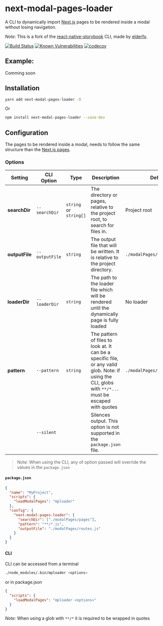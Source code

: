 # next-modal-pages-loader
A CLI to dynamically import [Next.js](https://github.com/vercel/next.js) pages to be rendered inside a modal without losing navigation.

_Note:_ This is a fork of the [react-native-storybook](https://github.com/storybooks/react-native-storybook) CLI, made by [elderfo](https://github.com/elderfo).

[![Build Status](https://travis-ci.org/MarianoArg/next-modal-pages-loader.svg?branch=master)](https://travis-ci.org/MarianoArg/next-modal-pages-loader) [![Known Vulnerabilities](https://snyk.io/test/github/MarianoArg/next-modal-pages-loader/badge.svg)](https://snyk.io/test/github/MarianoArg/next-modal-pages-loader)
[![codecov](https://codecov.io/gh/MarianoArg/next-modal-pages-loader/branch/master/graph/badge.svg)](https://codecov.io/gh/MarianoArg/next-modal-pages-loader)

## Example:

Comming soon

## Installation

```bash
yarn add next-modal-pages-loader -D
```

Or

```bash
npm install next-modal-pages-loader --save-dev
```

## Configuration
The pages to be rendered inside a modal, needs to follow the same structure than the [Next.js pages](https://nextjs.org/docs/basic-features/pages).

### Options

| Setting | CLI Option | Type | Description | Default | 
|---|---|---|---|---|
| **searchDir** | `--searchDir` | `string` or `string[]` | The directory or pages, relative to the project root, to search for files in. | Project root |
| **outputFile** | `--outputFile` | `string` | The output file that will be written. It is relative to the project directory. | `./modalPages/routes.js` | 
| **loaderDir** | `--loaderDir` | `string` | The path to the loader file which will be rendered until the dynamically page is fully loaded | No loader |
| **pattern** | `--pattern` | `string` | The pattern of files to look at. It can be a specific file, or any valid glob. Note: if using the CLI, globs with `**/*...` must be escaped with quotes | `./modalPages/pages/index.js` | 
|  | `--silent` | | Silences output. This option is not supported in the `package.json` file. | 

> Note: When using the CLI, any of option passed will override the values in the `package.json`

#### `package.json`

```json
{
  "name": "MyProject",
  "scripts": {
    "loadModalPages": "mploader"
  },
  "config": {
    "next-modal-pages-loader": {
      "searchDir": ["./modalPages/pages"],
      "pattern": "**/*.js",
      "outputFile": "./modalPages/routes.js"
    }
  }
}
```

#### CLI

CLI can be accessed from a terminal 
```bash
./node_modules/.bin/mploader <options>
```
or in package.json 
```json
{
  "scripts": {
    "loadModalPages": "mploader <options>"
  }
}
```

_Note:_ When using a glob with `**/*` it is required to be wrapped in quotes
